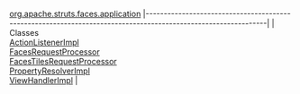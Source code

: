 [org.apache.struts.faces.application](../../../../../org/apache/struts/faces/application/package-summary.html.md)
|---------------------------------------------------------------------------------------------------------------|
| Classes                                                                                                       
  [ActionListenerImpl](ActionListenerImpl.html.md "class in org.apache.struts.faces.application")                  
  [FacesRequestProcessor](FacesRequestProcessor.html.md "class in org.apache.struts.faces.application")            
  [FacesTilesRequestProcessor](FacesTilesRequestProcessor.html.md "class in org.apache.struts.faces.application")  
  [PropertyResolverImpl](PropertyResolverImpl.html.md "class in org.apache.struts.faces.application")              
  [ViewHandlerImpl](ViewHandlerImpl.html.md "class in org.apache.struts.faces.application")                        |


